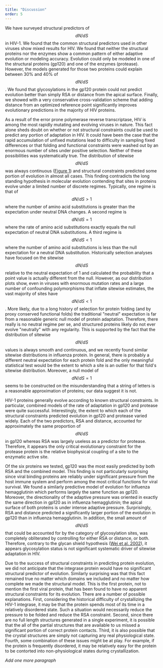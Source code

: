 ```yaml
---
title: "Discussion"
order: 5
---
```


We have surveyed structural predictors of $$ dN/dS $$ in HIV-1. We found that the common structural predictors used in other viruses show mixed results for HIV. We found that neither the structural proteins nor the enzymes show a common pattern of either adaptive evolution or modeling accuracy. Evolution could only be modeled in one of the structural proteins (gp120) and one of the enzymes (protease). However, the models generated for those two proteins could explain between 30% and 40% of $$ dN/dS $$. We found that glycosylations in the gp120 protein could not predict evolution better than simply RSA or distance from the apical surface. Finally, we showed with a very conservative cross-validation scheme that adding distance from an optimized reference point significantly improves evolutionary predictions in the majority of HIV proteins. 

As a result of the error prone polymerase reverse transcriptase, HIV is among the most rapidly mutating and evolving viruses in nature. This fact alone sheds doubt on whether or not structural constraints could be used to predict any portion of adaptation in HIV. It could have been the case that the rapid accumulation of unfixed mutations lead to difficulty in sampling fixed differences or that folding and functional constraints were washed out by an enormous number of sites under positive selection. Neither of these possibilities was systematically true. The distribution of sitewise $$ dN/dS $$ was always continuous ([Figure 1](#figure-1)) and structural constraints predicted some portion of evolution in almost all cases. This finding contradicts the long standing hypothesis in molecular evolution contending that sites in proteins evolve under a limited number of discrete regimes. Typically, one regime is that of $$ dN/dS > 1 $$ where the number of amino acid substitutions is greater than the expectation under neutral DNA changes. A second regime is $$ dN/dS = 1 $$ where the rate of amino acid substitutions exactly equals the null expectation of neutral DNA substitutions. A third regime is $$ dN/dS < 1 $$ where the number of amino acid substitutions is less than the null expectation for a neutral DNA substitution. Historically selection analyses have focused on the sitewise $$ dN/dS $$ relative to the neutral expectation of 1 and calculated the probability that a point value is actually different from the null. However, as our distribution plots show, even in viruses with enormous mutation rates and a large number of confounding polymorphisms that inflate sitewise estimates, the vast majority of sites have $$ dN/dS < 1 $$. More likely, due to a long history of selection for protein folding (and by proxy conserved functional folds) the traditional "neutral" expectation is far from a reasonable generic null model of protein adaptation. Therefore, there really is no neutral regime per se, and structured proteins likely do not ever evolve "neutrally" with any regularity. This is supported by the fact that the distribution of sitewise $$ dN/dS $$ values is always smooth and continuous, and we recently found similar sitewise distributions in influenza protein. In general, there is probably a different neutral expectation for each protein fold and the only meaningful statistical test would be the extent to which a site is an outlier for that fold's sitewise distribution. Moreover, a null model of $$ dN/dS = 1 $$ seems to be constructed on the misunderstanding that a string of letters is a reasonable approximation of proteins; our data suggest it is not.

HIV-1 proteins generally evolve according to known structural constraints. In particular, combined models of the rate of adaptation in gp120 and protease were quite successful. Interestingly, the extent to which each of the structural constraints predicted evolution in gp120 and protease varied widely. Each of the two predictors, RSA and distance, accounted for approximately the same proportion of $$ dN/dS $$ in gp120 whereas RSA was largely useless as a predictor for protease. Therefore, it appears the only critical evolutionary constraint for the protease protein is the relative biophysical coupling of a site to the enzymatic active site.

Of the six proteins we tested, gp120 was the most easily predicted by both RSA and the combined model. This finding is not particularly surprising since viral binding proteins are reliably under significant pressure from the host immune system and perform among the most critical functions for viral survival. We found a similarly predictive model of evolution for influenza hemagglutinin which performs largely the same function as gp120. Moreover, the directionality of the adaptive pressure was oriented in exactly the same direction in gp120 as in influenza hemagglutinin; the apical surface of both proteins is under intense adaptive pressure. Surprisingly, RSA and distance predicted a significantly larger portion of the evolution in gp120 than in influenza hemagglutinin. In addition, the small amount of $$ dN/dS $$ that could be accounted for by the category of glycosylation sites, was completely obliterated by controlling for either RSA or distance, or both. Therefore, contrary to the glycan shield hypothesis ([Wei et al. 2002](https://dx.doi.org/10.1038/nature01470)), it appears glycosylation status is not significant systematic driver of sitewise adaptation in HIV. 

Due to the success of structural constraints in predicting protein evolution, we did not anticipate that the integrase protein would have no significant structural predictor of evolution. Similarly surprising was that this fact remained true no matter which domains we included and no matter how complete we made the structural model. This is the first protein, not to mention the first viral protein, that has been found to have no apparent structural constraints for its evolution. There are a number of possible explanations. First, considering the historical difficulty of crystallizing the HIV-1 integrase, it may be that the protein spends most of its time in a relatively disordered state. Such a situation would necessarily reduce the pressure to be folded and reduce the RSA constraint. Second, since there are no full length structures generated in a single experiment, it is possible that the all of the partial structures that are available to us missed a significant portion of correct protein contacts. Third, it is also possible that the crystal structures are simply not capturing any real physiological state. Fourth, some combination of these issues might be at play. For example, if the protein is frequently disordered, it may be relatively easy for the protein to be contorted into non-physiological states during crystallization.

*Add one more paragraph*
